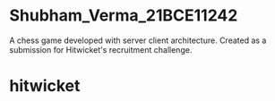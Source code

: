 # Shubham_Verma_21BCE11242
A chess game developed with server client architecture. Created as a submission for Hitwicket's recruitment challenge.
# hitwicket
